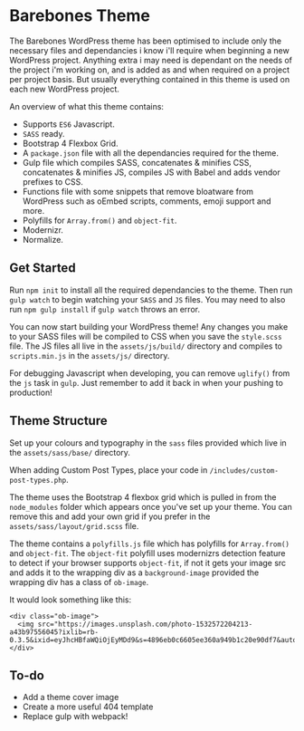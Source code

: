 # Barebones Theme

The Barebones WordPress theme has been optimised to include only the necessary files and dependancies i know i'll require when beginning a new WordPress project. Anything extra i may need is dependant on the needs of the project i'm working on, and is added as and when required on a project per project basis. But usually everything contained in this theme is used on each new WordPress project.

An overview of what this theme contains:

- Supports `ES6` Javascript.
- `SASS` ready.
- Bootstrap 4 Flexbox Grid.
- A `package.json` file with all the dependancies required for the theme.
- Gulp file which compiles SASS, concatenates & minifies CSS, concatenates & minifies JS, compiles JS with Babel and adds vendor prefixes to CSS.
- Functions file with some snippets that remove bloatware from WordPress such as oEmbed scripts, comments, emoji support and more.  
- Polyfills for `Array.from()` and `object-fit`.
- Modernizr.
- Normalize.

## Get Started

Run `npm init` to install all the required dependancies to the theme. Then run `gulp watch` to begin watching your `SASS` and `JS` files. You may need to also run `npm gulp install` if `gulp watch` throws an error. 

You can now start building your WordPress theme! Any changes you make to your SASS files will be compiled to CSS when you save the `style.scss` file. The JS files all live in the `assets/js/build/` directory and compiles to `scripts.min.js` in the `assets/js/` directory.

For debugging Javascript when developing, you can remove `uglify()` from the `js` task in `gulp`. Just remember to add it back in when your pushing to production!   

## Theme Structure

Set up your colours and typography in the `sass` files provided which live in the `assets/sass/base/` directory. 

When adding Custom Post Types, place your code in `/includes/custom-post-types.php`.

The theme uses the Bootstrap 4 flexbox grid which is pulled in from the `node_modules` folder which appears once you've set up your theme. You can remove this and add your own grid if you prefer in the `assets/sass/layout/grid.scss` file.

The theme contains a `polyfills.js` file which has polyfills for `Array.from()` and `object-fit`. The `object-fit` polyfill uses modernizrs detection feature to detect if your browser supports `object-fit`, if not it gets your image src and adds it to the wrapping div as a `background-image` provided the wrapping div has a class of `ob-image`.

It would look something like this:

```
<div class="ob-image">
  <img src="https://images.unsplash.com/photo-1532572204213-a43b97556045?ixlib=rb-0.3.5&ixid=eyJhcHBfaWQiOjEyMDd9&s=4896eb0c6605ee360a949b1c20e90df7&auto=format&fit=crop&w=634&q=80">
</div>
```

## To-do

- Add a theme cover image
- Create a more useful 404 template
- Replace gulp with webpack!
